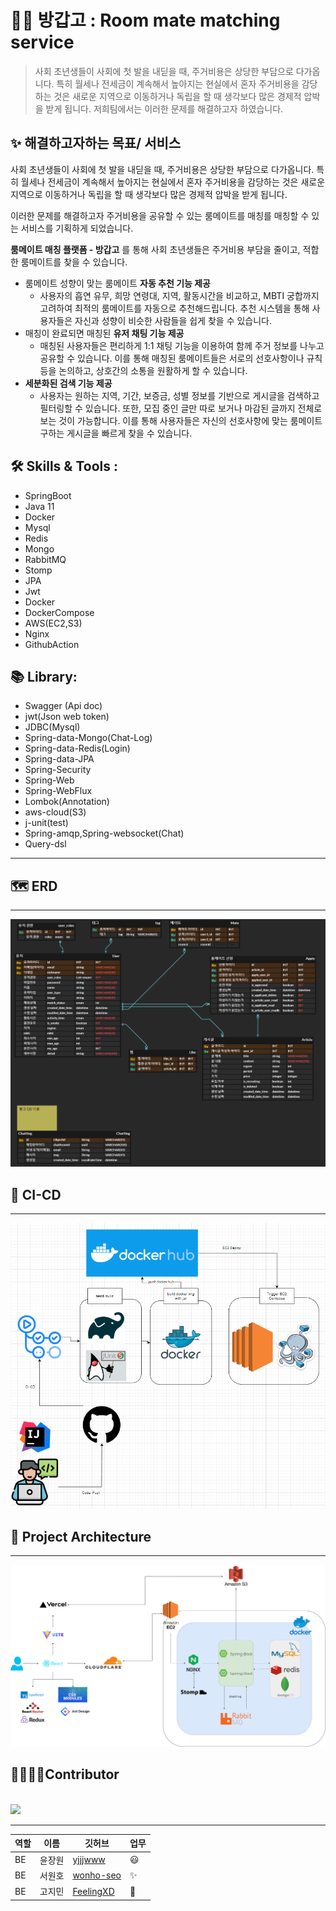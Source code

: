 
👨‍🚀 방갑고 : Room mate matching service
===
>
> 사회 초년생들이 사회에 첫 발을 내딛을 때, 주거비용은 상당한 부담으로 다가옵니다.
특히 월세나 전세금이 계속해서 높아지는 현실에서 혼자 주거비용을 감당하는 것은 새로운 지역으로 이동하거나 독립을 할 때 생각보다 많은 경제적 압박을 받게 됩니다.
> 저희팀에서는 이러한 문제를 해결하고자 하였습니다.

## ✨ 해결하고자하는 목표/ 서비스 
사회 초년생들이 사회에 첫 발을 내딛을 때, 주거비용은 상당한 부담으로 다가옵니다.
특히 월세나 전세금이 계속해서 높아지는 현실에서 혼자 주거비용을 감당하는 것은 새로운 지역으로 이동하거나 독립을 할 때 생각보다 많은 경제적 압박을 받게 됩니다.

이러한 문제를 해결하고자 주거비용을 공유할 수 있는 룸메이트를 매칭를 매칭할 수 있는 서비스를 기획하게 되었습니다.

**룸메이트 매칭 플랫폼 - 방갑고** 를 통해 사회 초년생들은 주거비용 부담을 줄이고, 적합한 룸메이트를 찾을 수 있습니다.

- 룸메이트 성향이 맞는 룸메이트 **자동 추천 기능 제공**
    - 사용자의 흡연 유무, 희망 연령대, 지역, 활동시간을 비교하고, MBTI 궁합까지 고려하여 최적의 룸메이트를 자동으로 추천해드립니다. 추천 시스템을 통해 사용자들은 자신과 성향이 비슷한 사람들을 쉽게 찾을 수 있습니다.
- 매칭이 완료되면 매칭된 **유저 채팅 기능 제공**
    - 매칭된 사용자들은 편리하게 1:1 채팅 기능을 이용하여 함께 주거 정보를 나누고 공유할 수 있습니다.
    이를 통해 매칭된 룸메이트들은 서로의 선호사항이나 규칙 등을 논의하고, 상호간의 소통을 원활하게 할 수 있습니다.
- **세분화된 검색 기능 제공**
    - 사용자는 원하는 지역, 기간, 보증금, 성별 정보를 기반으로 게시글을 검색하고 필터링할 수 있습니다. 또한, 모집 중인 글만 따로 보거나 마감된 글까지 전체로 보는 것이 가능합니다.
    이를 통해 사용자들은 자신의 선호사항에 맞는 룸메이트 구하는 게시글을 빠르게 찾을 수 있습니다.

## 🛠️ Skills & Tools :

- SpringBoot
- Java 11
- Docker
- Mysql
- Redis
- Mongo
- RabbitMQ
- Stomp
- JPA
- Jwt
- Docker
- DockerCompose
- AWS(EC2,S3)
- Nginx
- GithubAction

## 📚 Library:

- Swagger (Api doc)
- jwt(Json web token)
- JDBC(Mysql)
- Spring-data-Mongo(Chat-Log)
- Spring-data-Redis(Login)
- Spring-data-JPA
- Spring-Security
- Spring-Web
- Spring-WebFlux
- Lombok(Annotation)
- aws-cloud(S3)
- j-unit(test)
- Spring-amqp,Spring-websocket(Chat)
- Query-dsl
---

## 🗺️ ERD

---

![ERD-IMG](docs/img/ERD.png)

## 🐋 CI-CD

---
![CI-CD](docs/img/ci-cd.png)
## 📜 Project Architecture

---
![Project_Architecture](docs/img/Project_Architecture.png)
## 👨‍👨‍👧‍👦Contributor

<br>
<img src="https://contrib.rocks/image?repo=Team-FAB/FAB-BE" />


---

|역할|이름| 깃허브                                       | 업무  |
|---|---|-------------------------------------------|-----|
|BE|윤장원| [yjjjwww](https://github.com/yjjjwww)| 😃  |
|BE|서원호| [wonho-seo](https://github.com/wonho-seo)| ✨   |
|BE|고지민| [FeelingXD](https://github.com/FeelingXD) | 🐢  |

